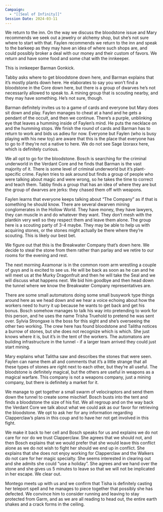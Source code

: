 ```yaml
---
Campaign:
  - "[[Seal of Infinity]]"
Session Date: 2024-03-11
---
```

We return to the inn. On the way we discuss the bloodstone issue and Mary recommends we seek out a jewelry or alchemy shop, but she’s not sure where to start with that. Faylen recommends we return to the inn and speak to the barkeep as they may have an idea of where such shops are, and could possibly broker a deal with our money and their custom of favors. We return and have some food and some chat with the innkeeper.

This is innkeeper Barman Gonkick.

Tabby asks where to get bloodstone down here, and Barman explains that it’s mostly plants down here. He elaborates to say you won’t find a bloodstone in the Core down here, but there is a group of dwarves he’s not necessarily allowed to speak to. A mining group that is scouting nearby, and they may have something. He’s not sure, though.

Barman definitely invites us to a game of cards and everyone but Mary does sit down and play. Faylen manages to cheat at a hand and he gets a pendant of the occult, and then we continue. There’s a purple, unblinking eye that leaves a humming inside of Faylen’s mind. He puts the necklace on and the humming stops. We finish the round of cards and Barman has to return to work and bids us adieu for now. Everyone but Faylen (who is busy playing with his new toy) are aware that this is the place that everyone has to go to if they’re not a native to here. We do not see Sage Izoraxx here, which is definitely curious.

We all opt to go for the bloodstone. Bosch is searching for the criminal underworld in the Verdant Core and he finds that Barman is the vast majority of it. There is some level of criminal underworld but it’s plant-specific crime. Faylen tries to ask around but finds a group of people who were talking about magic and were wrong, so he takes the time to correct and teach them. Tabby finds a group that has an idea of where they are but the group of dwarves are jerks: they chased them off with weapons.

Faylen learns that everyone keeps talking about “The Company” as if that is something he should know. There are several dwarven mining conglomerates in the Hollow World. They have money, they have lawyers, they can muscle in and do whatever they want. They don’t mesh with the plantkin very well so they respect them and leave them alone. The group here is a scouting party of 3-4 maybe. They may be able to help us with acquiring stones, or the stones might actually be there where they’re scouting. This is likely our best bet.

We figure out that this is the Breakwater Company that’s down here. We decide to steal the stone from them rather than parlay and we retire to our rooms for the evening and rest.

The next morning Axamonar is in the common room arm wrestling a couple of guys and is excited to see us. He will be back as soon as he can and he will meet us at the Murky Dragonfruit and then he will take the Seal and we will discuss what happens next. We bid him goodbye and then head down the tunnel where we know the Breakwater Company representatives are.

There are some small automatons doing some small busywork type things around here as we head down and we hear a voice echoing about how the workers need to hurry it up because he wants to get back and get his bonus. Bosch somehow manages to talk his way into pretending to work for this person, and he uses the name Trisha Truehold to pretend he was sent over. Sylvia Strongaxe is the boss for this sight and she’s overseeing the other two working. The crew here has found bloodstone and Talitha notices a burrow of stones, but she does not recognize which is which. She just knows where it is, but it’s in the tent of the workers. The automatons are building infrastructure in the tunnel - if a larger team arrived they could just start mining.

Mary explains what Talitha saw and describes the stones that were seen. Faylen can name them all and comments that it’s a little strange that all these types of stones are right next to each other, but they’re all useful. The bloodstone is definitely magical, but the others are useful in weapons as a magical warfare. This company is not a weapons company, just a mining company, but there is definitely a market for it.

We manage to get together a small swarm of velociraptors and send them down the tunnel to create some mischief. Bosch busts into the tent and finds a bloodstone the size of his fist. We all regroup and on the way back the Verdant Core we talk about what we could ask as our favor for retrieving the bloodstone. We opt to ask her for any information regarding Clapperclaw’s plans in this coup and to have her not get involved in this fight.

We make it back to her cell and Bosch speaks for us and explains we do not care for nor do we trust Clapperclaw. She agrees that we should not, and then Bosch explains that we would prefer that she would leave this conflict alone as we do not wish to fight her should we end up in conflict. She explains that she does not enjoy working for Clapperclaw and the Walkers do not care for her magic specialty. She seems interested in clearing out and she admits she could “use a holiday”. She agrees and we hand over the stone and she gives us 5 minutes to leave so that we will not be implicated in her escape. We clear out.

Montego meets up with us and we confirm that Tisha is definitely casting her teleport spell and he manages to piece together that possibly she has defected. We convince him to consider running and leaving to stay protected from Garm, and as we are all reading to head out, the entire earth shakes and a crack forms in the ceiling.